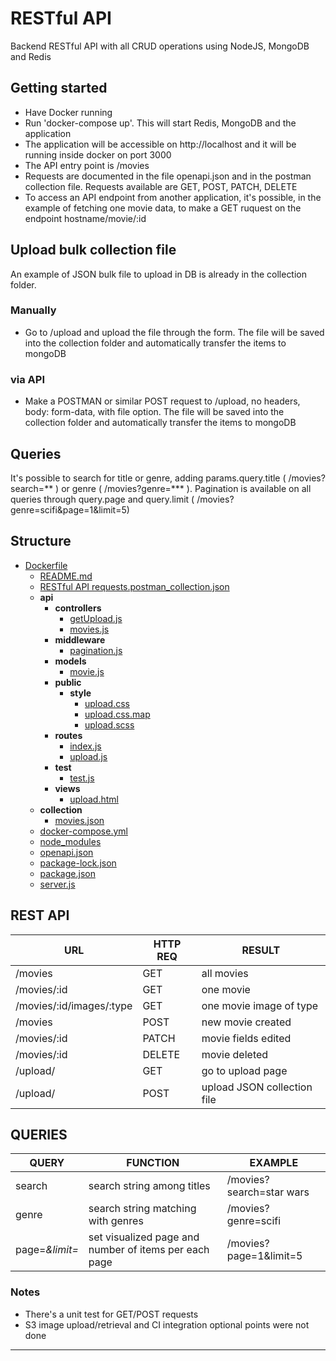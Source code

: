 # RESTful API

Backend RESTful API  with all CRUD operations using NodeJS, MongoDB and Redis

## Getting started

- Have Docker running
- Run 'docker-compose up'. This will start Redis, MongoDB and the application
- The application will be accessible on http://localhost and it will be running inside docker on port 3000
- The API entry point is /movies
- Requests are documented in the file openapi.json and in the postman collection file. Requests available are GET, POST, PATCH, DELETE
- To access an API endpoint from another application, it's possible, in the example of fetching one movie data, to make a GET ruquest on the endpoint hostname/movie/:id

## Upload bulk collection file

An example of JSON bulk file to upload in DB is already in the collection folder.

### Manually

- Go to /upload and upload the file through the form. The file will be saved into the collection folder and automatically transfer the items to mongoDB

### via API

- Make a POSTMAN or similar POST request to /upload, no headers, body: form-data, with file option. The file will be saved into the collection folder and automatically transfer the items to mongoDB

## Queries

It's possible to search for title or genre, adding params.query.title  ( /movies?search=** ) or genre ( /movies?genre=*** ).
Pagination is available on all queries through query.page and query.limit ( /movies?genre=scifi&page=1&limit=5)

## Structure

 - [Dockerfile](Dockerfile)
   - [README.md](README.md)
   - [RESTful API requests.postman\_collection.json](RESTful%20API%20requests.postman_collection.json)
   - __api__
     - __controllers__
       - [getUpload.js](api/controllers/getUpload.js)
       - [movies.js](api/controllers/movies.js)
     - __middleware__
       - [pagination.js](api/middleware/pagination.js)
     - __models__
       - [movie.js](api/models/movie.js)
     - __public__
       - __style__
         - [upload.css](api/public/style/upload.css)
         - [upload.css.map](api/public/style/upload.css.map)
         - [upload.scss](api/public/style/upload.scss)
     - __routes__
       - [index.js](api/routes/index.js)
       - [upload.js](api/routes/upload.js)
     - __test__
       - [test.js](api/test/test.js)
     - __views__
       - [upload.html](api/views/upload.html)
   - __collection__
     - [movies.json](collection/movies.json)
   - [docker\-compose.yml](docker-compose.yml)
   - [node\_modules](node_modules)
   - [openapi.json](openapi.json)
   - [package\-lock.json](package-lock.json)
   - [package.json](package.json)
   - [server.js](server.js)

## REST API

| URL                      | HTTP REQ | RESULT                      |
|--------------------------|----------|-----------------------------|
| /movies                  | GET      | all movies                  |
| /movies/:id              | GET      | one movie                   |
| /movies/:id/images/:type | GET      | one movie image of type     |
| /movies                  | POST     | new movie created           |
| /movies/:id              | PATCH    | movie fields edited         |
| /movies/:id              | DELETE   | movie deleted               |
| /upload/                 | GET      | go to upload page           |
| /upload/                 | POST     | upload JSON collection file |

## QUERIES

| QUERY          | FUNCTION                                              | EXAMPLE                  |
|----------------|-------------------------------------------------------|--------------------------|
| search         | search string among titles                            | /movies?search=star wars |
| genre          | search string matching with genres                    | /movies?genre=scifi      |
| page=*&limit=* | set visualized page and number of items per each page | /movies?page=1&limit=5   |

### Notes

- There's a unit test for GET/POST requests
- S3 image upload/retrieval and CI integration optional points were not done

--------------------------------